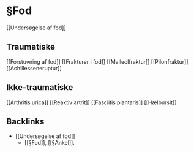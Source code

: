 # §Fod
[[Undersøgelse af fod]]


## Traumatiske
[[Forstuvning af fod]]
[[Frakturer i fod]]
	[[Malleolfraktur]]
	[[Pilonfraktur]]
[[Achillesseneruptur]]

## Ikke-traumatiske
[[Arthritis urica]]
[[Reaktiv artrit]]
[[Fasciitis plantaris]]
[[Hælbursit]]

## Backlinks
* [[Undersøgelse af fod]]
	* [[§Fod]], [[§Ankel]].

<!-- #anki/tag/med/Orto #anki/deck/Medicine -->

<!-- {BearID:EC43ED2F-A32F-4260-9FCA-ADF12E760864-21842-00003DCF0E614502} -->

